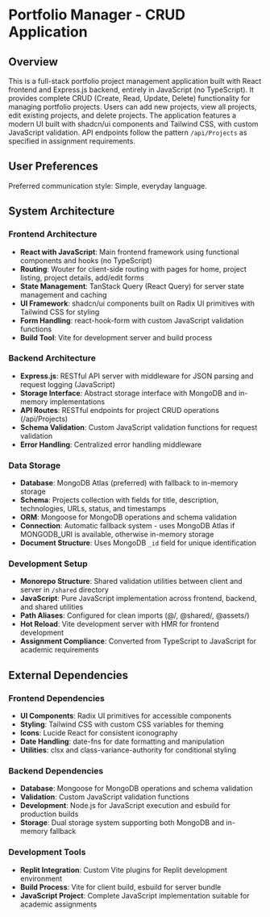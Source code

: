 # Portfolio Manager - CRUD Application

## Overview

This is a full-stack portfolio project management application built with React frontend and Express.js backend, entirely in JavaScript (no TypeScript). It provides complete CRUD (Create, Read, Update, Delete) functionality for managing portfolio projects. Users can add new projects, view all projects, edit existing projects, and delete projects. The application features a modern UI built with shadcn/ui components and Tailwind CSS, with custom JavaScript validation. API endpoints follow the pattern `/api/Projects` as specified in assignment requirements.

## User Preferences

Preferred communication style: Simple, everyday language.

## System Architecture

### Frontend Architecture
- **React with JavaScript**: Main frontend framework using functional components and hooks (no TypeScript)
- **Routing**: Wouter for client-side routing with pages for home, project listing, project details, add/edit forms
- **State Management**: TanStack Query (React Query) for server state management and caching
- **UI Framework**: shadcn/ui components built on Radix UI primitives with Tailwind CSS for styling
- **Form Handling**: react-hook-form with custom JavaScript validation functions
- **Build Tool**: Vite for development server and build process

### Backend Architecture
- **Express.js**: RESTful API server with middleware for JSON parsing and request logging (JavaScript)
- **Storage Interface**: Abstract storage interface with MongoDB and in-memory implementations
- **API Routes**: RESTful endpoints for project CRUD operations (/api/Projects)
- **Schema Validation**: Custom JavaScript validation functions for request validation
- **Error Handling**: Centralized error handling middleware

### Data Storage
- **Database**: MongoDB Atlas (preferred) with fallback to in-memory storage
- **Schema**: Projects collection with fields for title, description, technologies, URLs, status, and timestamps
- **ORM**: Mongoose for MongoDB operations and schema validation
- **Connection**: Automatic fallback system - uses MongoDB Atlas if MONGODB_URI is available, otherwise in-memory storage
- **Document Structure**: Uses MongoDB `_id` field for unique identification

### Development Setup
- **Monorepo Structure**: Shared validation utilities between client and server in `/shared` directory
- **JavaScript**: Pure JavaScript implementation across frontend, backend, and shared utilities
- **Path Aliases**: Configured for clean imports (@/, @shared/, @assets/)
- **Hot Reload**: Vite development server with HMR for frontend development
- **Assignment Compliance**: Converted from TypeScript to JavaScript for academic requirements

## External Dependencies

### Frontend Dependencies
- **UI Components**: Radix UI primitives for accessible components
- **Styling**: Tailwind CSS with custom CSS variables for theming
- **Icons**: Lucide React for consistent iconography
- **Date Handling**: date-fns for date formatting and manipulation
- **Utilities**: clsx and class-variance-authority for conditional styling

### Backend Dependencies
- **Database**: Mongoose for MongoDB operations and schema validation
- **Validation**: Custom JavaScript validation functions
- **Development**: Node.js for JavaScript execution and esbuild for production builds
- **Storage**: Dual storage system supporting both MongoDB and in-memory fallback

### Development Tools
- **Replit Integration**: Custom Vite plugins for Replit development environment
- **Build Process**: Vite for client build, esbuild for server bundle
- **JavaScript Project**: Complete JavaScript implementation suitable for academic assignments